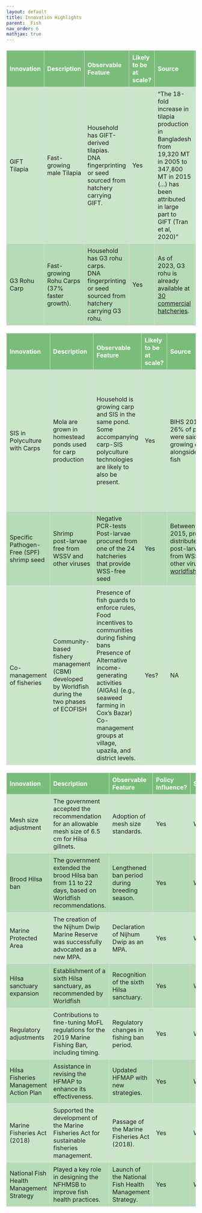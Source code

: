 ```yaml
---
layout: default
title: Innovation Highlights
parent:  Fish
nav_order: 6
mathjax: true
---
```



<style>
/* Custom Table Styling */
.custom-table {
  background-color: rgba(0, 128, 0, 0.2); /* Light green */
  border-collapse: collapse;
  width: 100%;
  margin: 20px 0;
  font-size: 1rem;
}

.custom-table th {
  background-color: rgba(0, 128, 0, 0.4); /* Darker green */
  color: white;
  text-align: left;
  padding: 8px;
}

.custom-table th, .custom-table td {
  border: 1px solid #ddd;
  padding: 8px;
}

.custom-table tr:nth-child(even) {
  background-color: rgba(0, 128, 0, 0.1); /* Alternating row color */
}

.custom-table tr:hover {
  background-color: rgba(0, 128, 0, 0.3); /* Highlight on hover */
}

/* Modal styles */
.modal {
  display: none;
  position: fixed;
  z-index: 1;
  left: 0;
  top: 0;
  width: 100%;
  height: 100%;
  overflow: auto;
  background-color: rgba(0, 0, 0, 0.4);
}
.modal-content {
  background-color: #fff;
  margin: 10% auto;
  padding: 20px;
  border: 1px solid #ddd;
  width: 80%;
  border-radius: 8px;
  box-shadow: 0 2px 8px rgba(0, 0, 0, 0.2);
}
.close-btn {
  color: #aaa;
  float: right;
  font-size: 28px;
  font-weight: bold;
  cursor: pointer;
}
.close-btn:hover,
.close-btn:focus {
  color: #000;
  text-decoration: none;
}
</style>


<html lang="en">
<head>
  <meta charset="UTF-8">
  <meta name="viewport" content="width=device-width, initial-scale=1.0">
  <title>Fisheries Innovations Table</title>
</head>
<body>

<table class="custom-table">
  <thead>
    <tr>
      <th>Innovation</th>
      <th>Description</th>
      <th>Observable Feature</th>
      <th>Likely to be at scale?</th>
      <th>Source</th>
      <th>Attribution</th>
    </tr>
  </thead>
  <tbody>
    <tr>
      <td>GIFT Tilapia</td>
      <td>Fast-growing male Tilapia</td>
      <td>Household has GIFT-derived tilapias.<br>DNA fingerprinting or seed sourced from hatchery carrying GIFT.</td>
      <td>Yes</td>
      <td>“The 18-fold increase in tilapia production in Bangladesh from 19,320 MT in 2005 to 347,800 MT in 2015 (...) has been attributed in large part to GIFT (Tran et al, 2020)”</td>
      <td>High. Developed by WorldFish</td>
    </tr>
    <tr>
      <td>G3 Rohu Carp</td>
      <td>Fast-growing Rohu Carps (37% faster growth).</td>
      <td>Household has G3 rohu carps.<br>DNA fingerprinting or seed sourced from hatchery carrying G3 rohu.</td>
      <td>Yes</td>
      <td>
        As of 2023, G3 rohu is already available at 
        <a href="#" id="hatcheries-link">30 commercial hatcheries</a>.
      </td>
      <td>High. Developed by WorldFish</td>
    </tr>
  </tbody>
</table>

<!-- Modal -->
<div id="hatcheries-modal" class="modal">
  <div class="modal-content">
    <span class="close-btn">&times;</span>
    <h3>List of 30 Commercial Hatcheries</h3>
<ul>
  <li>Jamuna Fish Limited, Barisal, Agailjhara, Doshumi, Doshumi, 8801743916696</li>
  <li>Bhola Monosex Tilapia Hatchery, Bhola, Bhola Sadar, Charkhali, 8801718186242</li>
  <li>Mannan Kritrim Mothsya Projonon Kendra, Bogura, Bogura Sadar, Erulia, Bandighi, 8801711123954</li>
  <li>The Arefa Motso Hatchery, Bogura, Bogura Sadar, Erulia, Bandighi, 8801711584019</li>
  <li>BRAC Fish Hatchery, Dinajpur, Birganj, Mohonpur, Miratongi, 8801704121090</li>
  <li>Messrs Hai Hatchery & Fish Farm, Dinajpur, Kaharole, Mukundapur, Hatisha, 8801713723813</li>
  <li>Ma Fatima Fish Hatchery, Jashore, Jashore Sadar, Chanchra, Dalmill, 8801711390513</li>
  <li>Matri Fish Hatchery & Agribased Farm, Jashore, Jashore Sadar, Chanchra, 01711375413</li>
  <li>Rupaly Fish Hatchery, Jashore, Jashore Sadar, Chanchra, 01711398525</li>
  <li>Mukteshary Fish Hatchery, Jashore, Jashore Sadar, Kazipur, 01712561752</li>
  <li>Afil Aqua Fish Ltd., Jashore, Sharsha, Lakkhanpur, Boromandartoal, 01918601028</li>
  <li>National Fish Hatchery, Jashore, Chanchra, 01711379532</li>
  <li>Healthy Hatchery, Jashore, Manirampur, Jashore, Nehalpur Chanchra, Dattakona Middle para, 8801711308695</li>
  <li>Fahad Hatchery and Fish Farm, Jashore Sadar, 01713906585</li>
  <li>South Bay Private Ltd., Khulna, Fultola, Shiromony, 01711077290</li>
  <li>PRAN Fisheries Project, Moulvibazar, Sreemongal, 01704132059</li>
  <li>BRAC Fish Hatchery, Moulvibazar, Sreemongal, Ashidron, Motiganj, 8801714106734</li>
  <li>Fishtech Hatchery Limited, Mymensingh, Tarakanda, 01958511524</li>
  <li>Agro 3 Hatchery, Mymensingh, Trishal, 01714010740</li>
  <li>EON Group, Noakhali, Subornochor, Char Clark, 01755594634</li>
  <li>CP Bangladesh Co. Ltd., Pabna, Ishwardi, Muladoli, Debipur, 01787692527</li>
  <li>Suraiya Nur Matsha Hatchery, Rajbari, Baliakandi, Islampur, Vellabaria, 01716041819</li>
  <li>Dolphin Agro Complex, Rangpur, Rangpur Sadar, 29 No. word, RK Road, Mahiganj, 01716980067</li>
  <li>MS Monika Hatchery, Rajshahi, Bagmara, Tahirpur Pourashava, Chowkirpara, 01716385578</li>
  <li>Rural Development Academy, Bogura, Sherpur, Garidoho, Dosh mail bajar, 01767032019</li>
  <li>Maa Matshya Hatchery, Bandarban, Lama, 01882338583</li>
  <li>Fish Seed Multiplication Farm, Gazipur, Tongi, 01688312304</li>
  <li>Kaji Agro Hatchery and Nursery, Gopalganj, Kotalipara, Pinjury, Baganda, 01777890271</li>
  <li>Sromo O Projukt Hatchery, Barisal, Ujirpur, Dhamura, 01770496863</li>
  <li>Shikder Matsha Hatchery, Barguna, Taltali, Koraibaria, Alibandar, 01726846126</li>
</ul>

  </div>
</div>

<script>
  // Get modal elements
  const modal = document.getElementById("hatcheries-modal");
  const link = document.getElementById("hatcheries-link");
  const closeBtn = document.querySelector(".close-btn");

  // Show modal on link click
  link.addEventListener("click", function(event) {
    event.preventDefault();
    modal.style.display = "block";
  });

  // Hide modal on close button click
  closeBtn.addEventListener("click", function() {
    modal.style.display = "none";
  });

  // Hide modal on outside click
  window.addEventListener("click", function(event) {
    if (event.target === modal) {
      modal.style.display = "none";
    }
  });
</script>

</body>
</html>




<table class="custom-table" style="border-collapse: collapse; width: 100%;">
  <thead>
    <tr>
      <th>Innovation</th>
      <th>Description</th>
      <th>Observable Feature</th>
      <th>Likely to be at scale?</th>
      <th>Source</th>
      <th>Attribution</th>
    </tr>
  </thead>
  <tbody>
    <tr>
      <td>SIS in Polyculture with Carps</td>
      <td>Mola are grown in homestead ponds used for carp production</td>
      <td>Household is growing carp and SIS in the same pond.<br>Some accompanying carp-SIS polyculture technologies are likely to also be present.</td>
      <td>Yes</td>
      <td>BIHS 2018<br>26% of ponds were said to be growing carps alongside small fish</td>
      <td>Low. SIS-Carp polyculture was first explored in Bangladesh in 2003 in a collaboration between the Department of Fisheries (DoF) and DANIDA. More recently, BAU has been developing</td>
    </tr>
    <tr>
      <td>Specific Pathogen-Free (SPF) shrimp seed</td>
      <td>Shrimp post-larvae free from WSSV and other viruses</td>
      <td>Negative PCR-tests<br>Post-larvae procured from one of the 24 hatcheries that provide WSS-free seed</td>
      <td>Yes</td>
      <td>Between 2013 and 2015, project distributed 1 billion post-larvae free from WSSV and other viruses<br><a href="https://worldfishcenter.org/pages/shrimp-bd/">worldfishcenter.org</a></td>
      <td>-</td>
    </tr>
    <tr>
      <td>Co-management of fisheries</td>
      <td>Community-based fishery management (CBM) developed by Worldfish during the two phases of ECOFISH</td>
      <td>Presence of fish guards to enforce rules,<br>Food incentives to communities during fishing bans<br>Presence of Alternative income-generating activities (AIGAs) (e.g., seaweed farming in Cox’s Bazar)<br>Co-management groups at village, upazila, and district levels.</td>
      <td>Yes?</td>
      <td>NA</td>
      <td>High. This model was developed by Worldfish through ECOFISH, a USAID-funded project</td>
    </tr>
  </tbody>
</table>


<table class="custom-table" style="border-collapse: collapse; width: 100%;">
  <thead>
    <tr>
      <th>Innovation</th>
      <th>Description</th>
      <th>Observable Feature</th>
      <th>Policy Influence?</th>
      <th>Source</th>
      <th>Attribution</th>
    </tr>
  </thead>
  <tbody>
    <tr>
      <td>Mesh size adjustment</td>
      <td>The government accepted the recommendation for an allowable mesh size of 6.5 cm for Hilsa gillnets.</td>
      <td>Adoption of mesh size standards.</td>
      <td>Yes</td>
      <td>WorldFish</td>
      <td>High</td>
    </tr>
    <tr>
      <td>Brood Hilsa ban</td>
      <td>The government extended the brood Hilsa ban from 11 to 22 days, based on Worldfish recommendations.</td>
      <td>Lengthened ban period during breeding season.</td>
      <td>Yes</td>
      <td>WorldFish</td>
      <td>High</td>
    </tr>
    <tr>
      <td>Marine Protected Area</td>
      <td>The creation of the Nijhum Dwip Marine Reserve was successfully advocated as a new MPA.</td>
      <td>Declaration of Nijhum Dwip as an MPA.</td>
      <td>Yes</td>
      <td>WorldFish</td>
      <td>High</td>
    </tr>
    <tr>
      <td>Hilsa sanctuary expansion</td>
      <td>Establishment of a sixth Hilsa sanctuary, as recommended by Worldfish</td>
      <td>Recognition of the sixth Hilsa sanctuary.</td>
      <td>Yes</td>
      <td>WorldFish</td>
      <td>High</td>
    </tr>
    <tr>
      <td>Regulatory adjustments</td>
      <td>Contributions to fine-tuning MoFL regulations for the 2019 Marine Fishing Ban, including timing.</td>
      <td>Regulatory changes in fishing ban period.</td>
      <td>Yes</td>
      <td>WorldFish</td>
      <td>Medium</td>
    </tr>
    <tr>
      <td>Hilsa Fisheries Management Action Plan</td>
      <td>Assistance in revising the HFMAP to enhance its effectiveness.</td>
      <td>Updated HFMAP with new strategies.</td>
      <td>Yes</td>
      <td>WorldFish</td>
      <td>Medium</td>
    </tr>
    <tr>
      <td>Marine Fisheries Act (2018)</td>
      <td>Supported the development of the Marine Fisheries Act for sustainable fisheries management.</td>
      <td>Passage of the Marine Fisheries Act (2018).</td>
      <td>Yes</td>
      <td>WorldFish</td>
      <td>Medium</td>
    </tr>
    <tr>
      <td>National Fish Health Management Strategy</td>
      <td>Played a key role in designing the NFHMSB to improve fish health practices.</td>
      <td>Launch of the National Fish Health Management Strategy.</td>
      <td>Yes</td>
      <td>WorldFish</td>
      <td>Medium</td>
    </tr>
  </tbody>
</table>
